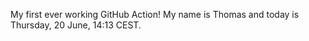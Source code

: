 My first ever working GitHub Action!
My name is Thomas and today is Thursday, 20 June, 14:13 CEST. 
